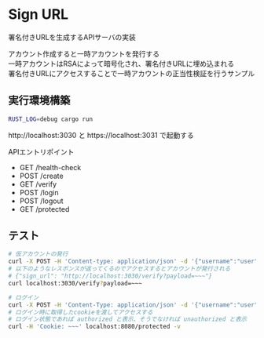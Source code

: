 Sign URL
=====


署名付きURLを生成するAPIサーバの実装

アカウント作成すると一時アカウントを発行する  
一時アカウントはRSAによって暗号化され、署名付きURLに埋め込まれる  
署名付きURLにアクセスすることで一時アカウントの正当性検証を行うサンプル  


実行環境構築
-----
```sh
RUST_LOG=debug cargo run
```

http://localhost:3030 と https://localhost:3031 で起動する  


APIエントリポイント
- GET /health-check
- POST /create
- GET /verify
- POST /login
- POST /logout
- GET /protected

テスト
-----

```sh
# 仮アカウントの発行
curl -X POST -H 'Content-type: application/json' -d '{"username":"user","password":"user"}' localhost:3030/create?expires=60000
# 以下のようなレスポンスが返ってくるのでアクセスするとアカウントが発行される
# {"sign_url": "http://localhost:3030/verify?payload=~~~"}
curl localhost:3030/verify?payload=~~~

# ログイン
curl -X POST -H 'Content-Type: application/json' -d '{"username":"user","password":"user"}' localhost:3030/login -v
# ログイン時に取得したcookieを渡してアクセスする
# ログイン状態であれば authorized と表示、そうでなければ unauthorized と表示
curl -H 'Cookie: ~~~' localhost:8080/protected -v
```


